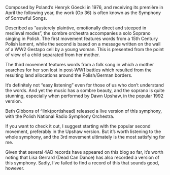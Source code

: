 Composed by Poland’s Henryk Góecki in 1976, and receiving its première in April the following year, the work (Op 36) is often known as the Symphony of Sorrowful Songs.

Described as “austerely plaintive, emotionally direct and steeped in medieval modes”, the sombre orchestra accompanies a solo Soprano singing in Polish. The first movement features words from a 15th Century Polish lament, while the second is based on a message written on the wall of a WW2 Gestapo cell by a young woman.  This is presented from the point of view of a child separated from her mother.

The third movement features words from a folk song in which a mother searches for her son lost in post-WW1 battles which resulted from the resulting land allocations around the Polish/German borders.

It’s definitely not “easy listening” even for those of us who don’t understand the words.  And yet the music has a sombre beauty, and the soprano is quite stunning, especially when performed by Dawn Upshaw, in the popular 1992 version. 

Beth Gibbons of ^link(portishead) released a live version of this symphony, with the Polish National Radio Symphony Orchestra.

If you want to check it out, I suggest starting with the popular second movement, preferably in the Upshaw version. But it’s worth listening to the whole symphony, and the 3rd movement ultimately is the most satisfying for me.

Given that several 4AD records have appeared on this blog so far, it’s worth noting that Lisa Gerrard (Dead Can Dance) has also recorded a version of this symphony. Sadly, I’ve failed to find a record of this that sounds good, however.

